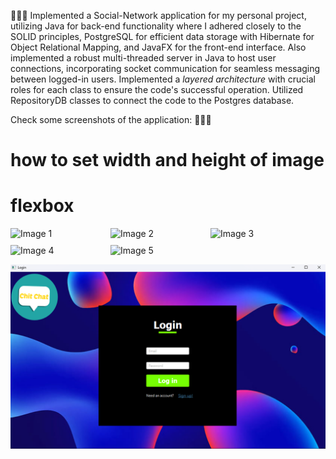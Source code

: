 💬💬💬
Implemented a Social-Network application for my personal project, utilizing Java for back-end functionality where I adhered closely to the SOLID principles, PostgreSQL for efficient data storage with Hibernate for Object Relational Mapping, and JavaFX for the front-end interface.
Also implemented a robust multi-threaded server in Java to host user connections, incorporating socket communication for seamless messaging between logged-in users.
Implemented a *layered architecture* with crucial roles for each class to ensure the code's successful operation. Utilized  RepositoryDB classes to connect the code to the Postgres database.

Check some screenshots of the application: 💬💬💬
# how to set width and height of image
# flexbox

<div style="display: flex; gap: 10px; flex-wrap: wrap;">
  <img src="image1.png" alt="Image 1" width="150"/>
  <img src="image2.png" alt="Image 2" width="150"/>
  <img src="image3.png" alt="Image 3" width="150"/>
  <img src="image4.png" alt="Image 4" width="150"/>
  <img src="image5.png" alt="Image 5" width="150"/>
</div>


![alt text](image.png)

